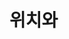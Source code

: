 # <link> 위치와 <script> 위치

CSS `<link>`는 주로 `<head>` 사이에, <br />
JavaScript `<script>`의 배치는 `</body>` 직전에 위치한다. <br />
왜 이렇게 하는 게 일반적일까?

간단히 말해서 이러한 배치는 페이지의 더 빠른 렌더링과 전반적인 성능을 향상할 수 있기 때문이다.

## <head>에 <link> 배치하기

최적화된 웹사이트를 구축하는 올바른 사양의 일부다. <br />
페이지가 처음 로드될 때, `HTML`과 `CSS`는 동시에 파싱된다. <br />
`HTML`은 `DOM`을, `CSS`는 `CSSOM`을 생성한다.

두 가지 모두 웹사이트의 시각적 요소를 생성하는 데 필요하다. <br />
이는 빠른 "First Meaningful Paint" 타이밍을 가능하게 한다.

`<head>`에 CSS `<link>`를 배치하면, 브라우저가 페이지 렌더링을 시작할 때, 스타일시트가 로드되어 사용할 준비가 되어 있음을 보장한다.

이러한 프로그레시브 렌더링은 사이트의 성능 점수를 측정하는 지표다. <br />
스타일 시트를 문서 하단에 두면, 많은 브라우저에서 프로그레시브 렌더링을 방해한다. <br />
일부 브라우저는 스타일이 변경될 때, 페이지 요소를 다시 그리는 걸 피하기 위해 렌더링을 차단한다. <br />
그러면 사용자는 빈 흰색 페이지만 보게 된다. <br />
다른 경우에는 스타일이 적용되지 않은 콘텐츠가 순간적으로 보이는 현상 (FOUC)가 발생할 수도 있다.

## </body> 직전에 <script> 배치하기

`<script>` 태그는 다운로드되고, 실행하는 동안 `HTML` 파싱을 차단한다. <br />
그래서 페이지 표시 속도를 늦출 수도 있다. <br />
`<script>`를 하단에 배치하면, `HTML`이 먼저 파싱되어 사용자에게 표시될 수 있다.

이렇게 배치하면, 예외는 스크립트에 `document.write()`가 포함된 경우다. <br />
요즘은 이를 사용하는 것이 좋은 관행이 아니다.

또한, 전체 문서가 파싱될 때까지 브라우저가 스크립트 다운로드를 시작할 수 없다는 걸 의미한다. <br />
굳이 `<head>`에 배치해야 한다면, `defer` 속성을 사용해야 한다. <br />
이는 `HTML`이 파싱된 후에만 스크립트를 실행하는 동일한 효과를 얻을 수 있다. <br />
하지만 브라우저가 더 일찍 스크립트 다운로드를 시작할 수 있다.

`</body>` 태그 직전에 스크립트를 넣으면, 빈 캐시에서 페이지가 더 빠르게 로드되는 것처럼 보일 수 있다. <br />
스크립트가 나머지 문서 다운로드를 차단하지 않기 때문이다. <br />
하지만 페이지 로드 중에 실행하고 싶은 코드가 있다하더라도, 전체 페이지가 로드된 후에만 실행된다. <br />
이런 스크립트는 `<head>` 태그에 넣어 더 일찍 실행시킬 수 있다. <br />
그래서 프라임된 캐시에서는 페이지가 실제로 더 빠르게 로드되는 것처럼 보일 수 있다.

## 선택적 태그

`HTML5` 사양에 따르면, `<head>`, `<body>`같은 특정 태그는 선택사항이다. <br />
Google의 스타일 가이드는 바이트를 절약하기 위해 이들을 제거하는 걸 권장하기도 한다. <br />
하지만 이 관행은 아직 널리 채택되지 않았고, 성능 향상은 미미할 거다. <br />
그리고 대부분의 사이트에서는 중요하지 않을 거다.
